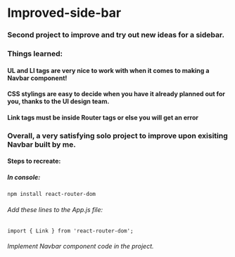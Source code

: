 # Improved-side-bar
### Second project to improve and try out new ideas for a sidebar.

### Things learned:
#### UL and LI tags are very nice to work with when it comes to making a Navbar component!
#### CSS stylings are easy to decide when you have it already planned out for you, thanks to the UI design team.
#### Link tags must be inside Router tags or else you will get an error
####
### Overall, a very satisfying solo project to improve upon exisiting Navbar built by me.

#### Steps to recreate:

##### In console:
`
npm install react-router-dom
`
###### Add these lines to the App.js file:
`
import { Link } from 'react-router-dom';
`
###### Implement Navbar component code in the project.


